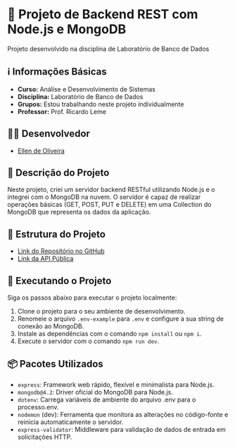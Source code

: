 # 🚀 Projeto de Backend REST com Node.js e MongoDB

Projeto desenvolvido na disciplina de Laboratório de Banco de Dados

## ℹ️ Informações Básicas

- **Curso:** Análise e Desenvolvimento de Sistemas
- **Disciplina:** Laboratório de Banco de Dados
- **Grupos:** Estou trabalhando neste projeto individualmente
- **Professor:** Prof. Ricardo Leme

## 🧑‍💻 Desenvolvedor

- [Ellen de Oliveira](https://github.com/ellenolv)

## 📜 Descrição do Projeto

Neste projeto, criei um servidor backend RESTful utilizando Node.js e o integrei com o MongoDB na nuvem. O servidor é capaz de realizar operações básicas (GET, POST, PUT e DELETE) em uma Collection do MongoDB que representa os dados da aplicação.

## 📂 Estrutura do Projeto

- [Link do Repositório no GitHub](https://github.com/ellenolv/backend-rest-node-mongodb)
- [Link da API Pública](https://backend-rest-node-mongodb.vercel.app/)

## 🚀 Executando o Projeto

Siga os passos abaixo para executar o projeto localmente:

1. Clone o projeto para o seu ambiente de desenvolvimento.
2. Renomeie o arquivo `.env-example` para `.env` e configure a sua string de conexão ao MongoDB.
3. Instale as dependências com o comando `npm install` ou  `npm i`.
4. Execute o servidor com o comando `npm run dev`.

## 📦 Pacotes Utilizados

- `express`: Framework web rápido, flexível e minimalista para Node.js.
- `mongodb@4.2`: Driver oficial do MongoDB para Node.js.
- `dotenv`: Carrega variáveis ​​de ambiente do arquivo .env para o processo.env.
- `nodemon` (dev): Ferramenta que monitora as alterações no código-fonte e reinicia automaticamente o servidor.
- `express-validator`: Middleware para validação de dados de entrada em solicitações HTTP.
